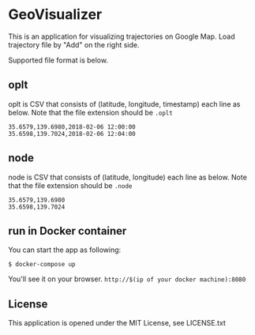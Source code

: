 # GeoVisualizer

This is an application for visualizing trajectories on Google Map.
Load trajectory file by "Add" on the right side.

Supported file format is below.

## oplt
oplt is CSV that consists of (latitude, longitude, timestamp) each line as below.
Note that the file extension should be `.oplt`

```
35.6579,139.6980,2018-02-06 12:00:00
35.6598,139.7024,2018-02-06 12:04:00

```

## node
node is CSV that consists of (latitude, longitude) each line as below.
Note that the file extension should be `.node`

```
35.6579,139.6980
35.6598,139.7024

```

## run in Docker container

You can start the app as following:
```
$ docker-compose up
```

You'll see it on your browser.
`http://$(ip of your docker machine):8080`

## License

This application is opened under the MIT License, see LICENSE.txt